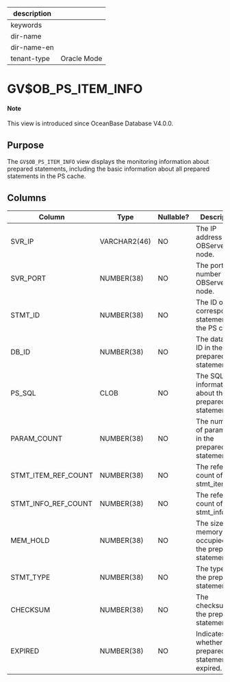 |description||
|---|---|
|keywords||
|dir-name||
|dir-name-en||
|tenant-type|Oracle Mode|

# GV$OB_PS_ITEM_INFO

<main id="notice" type='explain'>
  <h4>Note</h4>
  <p>This view is introduced since OceanBase Database V4.0.0. </p>
</main>

## Purpose

The `GV$OB_PS_ITEM_INFO` view displays the monitoring information about prepared statements, including the basic information about all prepared statements in the PS cache.

## Columns

| Column | Type | Nullable? | Description |
|---------------------|--------------|------------|----------------------------|
| SVR_IP | VARCHAR2(46) | NO | The IP address of the OBServer node. |
| SVR_PORT | NUMBER(38) | NO | The port number of the OBServer node. |
| STMT_ID | NUMBER(38) | NO | The ID of the corresponding statement in the PS cache. |
| DB_ID | NUMBER(38) | NO | The database ID in the prepared statement. |
| PS_SQL | CLOB | NO | The SQL information about the prepared statement. |
| PARAM_COUNT | NUMBER(38) | NO | The number of parameters in the prepared statement. |
| STMT_ITEM_REF_COUNT | NUMBER(38) | NO | The reference count of stmt_item. |
| STMT_INFO_REF_COUNT | NUMBER(38) | NO | The reference count of stmt_info. |
| MEM_HOLD | NUMBER(38) | NO | The size of memory occupied by the prepared statement. |
| STMT_TYPE | NUMBER(38) | NO | The type of the prepared statement. |
| CHECKSUM | NUMBER(38) | NO | The checksum of the prepared statement. |
| EXPIRED | NUMBER(38) | NO | Indicates whether the prepared statement has expired. |
